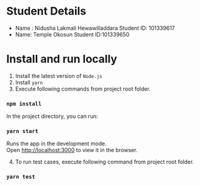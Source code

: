 # Student Details

 * Name : Nidusha Lakmali Hewawilladdara 
 Student ID: 101339617
 * Name: Temple Okosun 
 Student ID:101339650 


# Install and run locally

1. Install the latest version of `Node.js`
2. Install `yarn`
3. Execute following commands from project root folder.

### `npm install`

In the project directory, you can run:

### `yarn start`

Runs the app in the development mode.\
Open [http://localhost:3000](http://localhost:3000) to view it in the browser.

4. To run test cases, execute following command from project root folder.

### `yarn test`